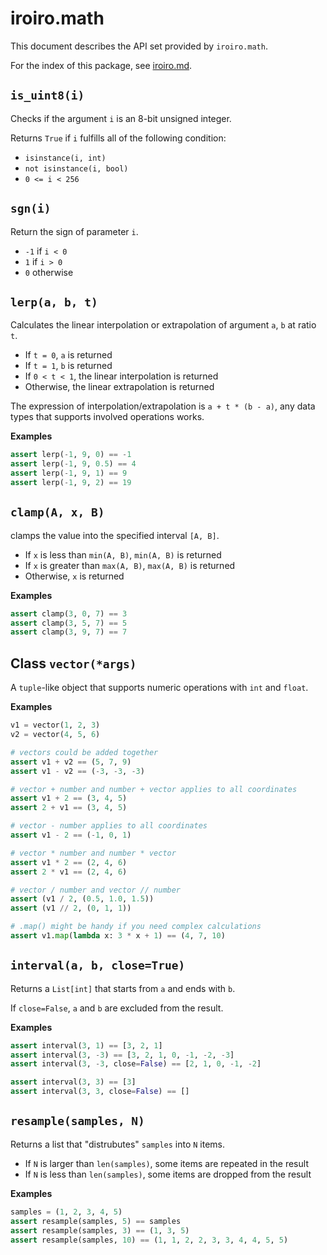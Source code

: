 # iroiro.math

This document describes the API set provided by `iroiro.math`.

For the index of this package, see [iroiro.md](iroiro.md).


## `is_uint8(i)`

Checks if the argument `i` is an 8-bit unsigned integer.

Returns `True` if `i` fulfills all of the following condition:

* `isinstance(i, int)`
* `not isinstance(i, bool)`
* `0 <= i < 256`


## `sgn(i)`

Return the sign of parameter `i`.

* `-1` if `i < 0`
* `1` if `i > 0`
* `0` otherwise


## `lerp(a, b, t)`

Calculates the linear interpolation or extrapolation of argument `a`, `b` at ratio `t`.

* If `t = 0`, `a` is returned
* If `t = 1`, `b` is returned
* If `0 < t < 1`, the linear interpolation is returned
* Otherwise, the linear extrapolation is returned

The expression of interpolation/extrapolation is `a + t * (b - a)`,
any data types that supports involved operations works.

__Examples__
```python
assert lerp(-1, 9, 0) == -1
assert lerp(-1, 9, 0.5) == 4
assert lerp(-1, 9, 1) == 9
assert lerp(-1, 9, 2) == 19
```


## `clamp(A, x, B)`

clamps the value into the specified interval `[A, B]`.

* If `x` is less than `min(A, B)`, `min(A, B)` is returned
* If `x` is greater than `max(A, B)`, `max(A, B)` is returned
* Otherwise, `x` is returned

__Examples__
```python
assert clamp(3, 0, 7) == 3
assert clamp(3, 5, 7) == 5
assert clamp(3, 9, 7) == 7
```


## Class `vector(*args)`

A `tuple`-like object that supports numeric operations with `int` and `float`.

__Examples__
```python
v1 = vector(1, 2, 3)
v2 = vector(4, 5, 6)

# vectors could be added together
assert v1 + v2 == (5, 7, 9)
assert v1 - v2 == (-3, -3, -3)

# vector + number and number + vector applies to all coordinates
assert v1 + 2 == (3, 4, 5)
assert 2 + v1 == (3, 4, 5)

# vector - number applies to all coordinates
assert v1 - 2 == (-1, 0, 1)

# vector * number and number * vector
assert v1 * 2 == (2, 4, 6)
assert 2 * v1 == (2, 4, 6)

# vector / number and vector // number
assert (v1 / 2, (0.5, 1.0, 1.5))
assert (v1 // 2, (0, 1, 1))

# .map() might be handy if you need complex calculations
assert v1.map(lambda x: 3 * x + 1) == (4, 7, 10)
```


## `interval(a, b, close=True)`

Returns a `List[int]` that starts from `a` and ends with `b`.

If `close=False`, `a` and `b` are excluded from the result.

__Examples__
```python
assert interval(3, 1) == [3, 2, 1]
assert interval(3, -3) == [3, 2, 1, 0, -1, -2, -3]
assert interval(3, -3, close=False) == [2, 1, 0, -1, -2]

assert interval(3, 3) == [3]
assert interval(3, 3, close=False) == []
```


## `resample(samples, N)`

Returns a list that "distrubutes" `samples` into `N` items.

* If `N` is larger than `len(samples)`, some items are repeated in the result
* If `N` is less than `len(samples)`, some items are dropped from the result

__Examples__
```python
samples = (1, 2, 3, 4, 5)
assert resample(samples, 5) == samples
assert resample(samples, 3) == (1, 3, 5)
assert resample(samples, 10) == (1, 1, 2, 2, 3, 3, 4, 4, 5, 5)
```

